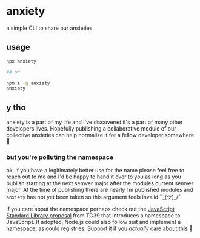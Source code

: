 # anxiety

a simple CLI to share our anxieties

## usage

```bash
npx anxiety

## or

npm i -g anxiety
anxiety
```

## y tho

anxiety is a part of my life and I've discovered it's a part of many other developers lives. Hopefully publishing a collaborative module of our collective anxieties can help normalize it for a fellow developer somewhere 💖

### but you're polluting the namespace

ok, if you have a legitimately better use for the name please feel free to reach out to me and I'd be happy to hand it over to you as long as you publish starting at the next semver major after the modules current semver major. At the time of publishing there are nearly 1m published modules and `anxiety` has not yet been taken so this argument feels invalid ¯\_(ツ)_/¯ 

if you care about the namespace perhaps check out the [JavaScript Standard Library proposal](https://github.com/tc39/proposal-javascript-standard-library) from TC39 that introduces a namespace to JavaScript. If adopted, Node.js could also follow suit and implement a namespace, as could registries. Support it if you _actually_ care about this 💖